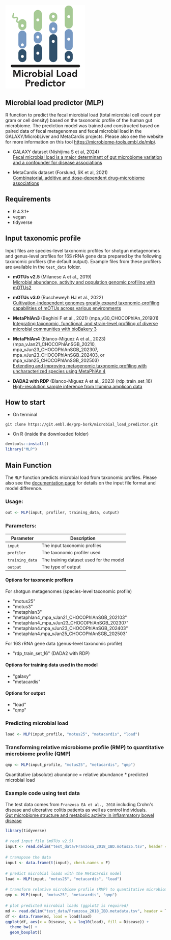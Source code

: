 <img src="assets/MLP_logo2.png" alt="logo" width="250">

## Microbial load predictor (MLP)

R function to predict the fecal microbial load (total microbial cell count per gram or cell density) based on the taxonomic profile of the human gut microbiome. The prediction model was trained and constructed based on paired data of fecal metagenomes and fecal microbial load in the GALAXY/MicrobLiver and MetaCardis projects. Please also see the website for more information on this tool https://microbiome-tools.embl.de/mlp/.

- GALAXY dataset (Nishijima S et al, 2024)  
[Fecal microbial load is a major determinant of gut microbiome variation and a confounder for disease associations](https://www.sciencedirect.com/science/article/pii/S0092867424012042)

- MetaCardis dataset (Forslund, SK et al, 2021)  
[Combinatorial, additive and dose-dependent drug–microbiome associations](https://www.nature.com/articles/s41586-021-04177-9)

## Requirements
- R 4.3.1+  
- vegan
- tidyverse

## Input taxonomic profile
Input files are species-level taxonomic profiles for shotgun metagenomes and genus-level profiles for 16S rRNA gene data prepared by the following taxonomic profilers (the default output). Example files from these profilers are available in the `test_data` folder.  

- **mOTUs v2.5** (Milanese A et al., 2019)  
[Microbial abundance, activity and population genomic profiling with mOTUs2](https://www.nature.com/articles/s41467-019-08844-4)

- **mOTUs v3.0** (Ruscheweyh HJ et al., 2022)  
[Cultivation-independent genomes greatly expand taxonomic-profiling capabilities of mOTUs across various environments](https://microbiomejournal.biomedcentral.com/articles/10.1186/s40168-022-01410-z)

- **MetaPhlAn3** (Beghini F et al., 2021) (mpa_v30_CHOCOPhlAn_201901)  
[Integrating taxonomic, functional, and strain-level profiling of diverse microbial communities with bioBakery 3](https://elifesciences.org/articles/65088)

- **MetaPhlAn4** (Blanco-Míguez A et al., 2023) (mpa_vJan21_CHOCOPhlAnSGB_20210, mpa_vJun23_CHOCOPhlAnSGB_202307, mpa_vJun23_CHOCOPhlAnSGB_202403, or mpa_vJan25_CHOCOPhlAnSGB_202503)  
[Extending and improving metagenomic taxonomic profiling with uncharacterized species using MetaPhlAn 4](https://www.nature.com/articles/s41587-023-01688-w)

- **DADA2 with RDP** (Blanco-Míguez A et al., 2023) (rdp_train_set_16)  
[High-resolution sample inference from Illumina amplicon data](https://www.nature.com/articles/nmeth.3869)


## How to start
- On terminal
```shell
git clone https://git.embl.de/grp-bork/microbial_load_predictor.git
```

- On R (inside the downloaded folder)
```R
devtools::install()
library("MLP")
```

## Main Function
The `MLP` function predicts microbial load from taxonomic profiles. Please also see the [documentation page](https://microbiome-tools.embl.de/mlp/documentation) for details on the input file format and model difference. 

### Usage:
```r
out <- MLP(input, profiler, training_data, output)
```

### Parameters:
| Parameter      | Description |
|--------------|-------------|
| `input`      | The input taxonomic profiles|
| `profiler`   | The taxonomic profiler used |
| `training_data` | The training dataset used for the model|
| `output`     | The type of output|

#### Options for taxonomic profilers
For shotgun metagenomes (species-level taxonomic profile)
- "motus25"
- "motus3"
- "metaphlan3"
- "metaphlan4_mpa_vJan21_CHOCOPhlAnSGB_202103"
- "metaphlan4_mpa_vJun23_CHOCOPhlAnSGB_202307"
- "metaphlan4.mpa_vJun23_CHOCOPhlAnSGB_202403"
- "metaphlan4.mpa_vJan25_CHOCOPhlAnSGB_202503"

For 16S rRNA gene data (genus-level taxonomic profile)
- "rdp_train_set_16" (DADA2 with RDP)

#### Options for training data used in the model
- "galaxy"
- "metacardis"

#### Options for output
- "load"
- "qmp"

### Predicting microbial load
```R
load <- MLP(input_profile, "motus25", "metacardis", "load")
```

### Transforming relative microbiome profile (RMP) to quantitative microbiome profile (QMP)
```R
qmp <- MLP(input_profile, "motus25", "metacardis", "qmp")
```
Quantitative (absolute) abundance = relative abundance * predicted microbial load

### Example code using test data
The test data comes from `Franzosa EA et al., 2018` including Crohn's disease and ulcerative colitis patients as well as control individuals.  
[Gut microbiome structure and metabolic activity in inflammatory bowel disease](https://www.nature.com/articles/s41564-018-0306-4)

```R
library(tidyverse)

# read input file (mOTUs v2.5)
input <- read.delim("test_data/Franzosa_2018_IBD.motus25.tsv", header = T, row.names = 1, check.names = F) 

# transpose the data
input <- data.frame(t(input), check.names = F)

# predict microbial loads with the MetaCardis model
load <- MLP(input, "motus25", "metacardis", "load")

# transform relative microbiome profile (RMP) to quantitative microbiome profile (QMP)
qmp <- MLP(input, "motus25", "metacardis", "qmp")

# plot predicted microbial loads (ggplot2 is required)
md <- read.delim("test_data/Franzosa_2018_IBD.metadata.tsv", header = T, row.names = 1, check.names = F)
df <- data.frame(md, load = load$load)
ggplot(df, aes(x = Disease, y = log10(load), fill = Disease)) +
  theme_bw() +
  geom_boxplot()
```
